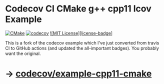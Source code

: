 # Codecov CI CMake g++ cpp11 lcov Example

[![CMake](https://github.com/samcunliffe/example-cpp11-cmake/actions/workflows/cmake.yml/badge.svg)](https://github.com/samcunliffe/example-cpp11-cmake/actions/workflows/cmake.yml)
[![codecov](https://codecov.io/gh/samcunliffe/example-cpp11-cmake/branch/master/graph/badge.svg?token=3Q6BQ03BLP)](https://codecov.io/gh/samcunliffe/example-cpp11-cmake)
[![MIT License][license-badge]](LICENSE.md)

This is a fork of the codecov example which I've just converted from travis CI to GitHub actions (and updated the all-important badges).
You probably want the original.

# → [codecov/example-cpp11-cmake](https://github.com/codecov/example-cpp11-cmake)
